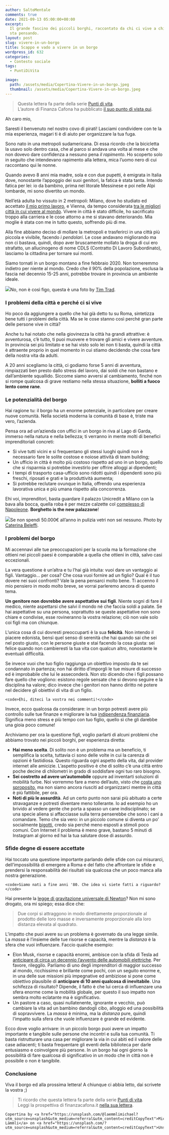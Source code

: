```yaml
---
author: SaltoMentale
comments: true
date: 2021-09-13 05:00:00+00:00
excerpt:
  Il grande fascino dei piccoli borghi, raccontato da chi ci vive a chi ci
  sta pensando.
layout: post
slug: vivere-in-un-borgo
title: Scappo e vado a vivere in un borgo
wordpress_id: 632
categories:
  - Contesto sociale
tags:
  - PuntiDiVita

image:
  path: /assets/media/Copertina-Vivere-in-un-borgo.jpeg
  thumbnail: /assets/media/Copertina-Vivere-in-un-borgo.jpeg
---
```


> Questa lettera fa parte della serie [Punti di vita](/category/punti-di-vita/).  
> L’autore di Finanza Cafona ha pubblicato [il suo punto di vista qui](https://finanzacafona.it/2021/09/puntidivita-vado-a-vivere-in-un-borgo.html).

Ah caro mio,

Saresti il benvenuto nel nostro covo di pirati! Lasciami condividere con te la mia esperienza, magari ti è di aiuto per organizzare la tua fuga.

Sono nato in una metropoli sudamericana. Di essa ricordo che la bicicletta la usavo solo dentro casa, che al parco si andava una volta al mese e che non dovevo dare confidenza a nessuno pena _il rapimento_. Ho scoperto solo in seguito che intendevano rapimento alla lettera, mica l’uomo nero di cui raccontano qui le nonne.

Quando avevo 8 anni mia madre, sola e con due pupetti, è emigrata in Italia dove, nonostante l’appoggio dei suoi genitori, la fatica è stata tanta. Intendo fatica per lei: io da bambino, prima nel litorale Messinese e poi nelle Alpi lombarde, mi sono divertito un mondo.

Nell’età adulta ho vissuto in 2 metropoli: Milano, dove ho studiato ed accettato [il mio primo lavoro](/quanto-costa-lavorare/), e Vienna, da tempo considerata [tra le migliori città in cui vivere al mondo](https://mobilityexchange.mercer.com/Insights/quality-of-living-rankings). Vivere in città è stato difficile, ho sacrificato troppo alla carriera e le cose attorno a me si stavano deteriorando. Mia moglie è stata con me in tutto questo, soffrendo più di me.

Alla fine abbiamo deciso di mollare la metropoli e trasferirci in una città più piccola e vivibile, facendo _i pendolari_. Le cose andavano migliorando ma non ci bastava, quindi, dopo aver bruscamente mollato la droga di cui ero strafatto, un allucinogeno di nome CDLS (Contratto Di Lavoro Subordinato), lasciamo la cittadina per tornare sui monti.

Siamo tornati in un borgo montano a fine febbraio 2020. Non torneremmo indietro per niente al mondo. Credo che il 90% della popolazione, esclusa la fascia nel decennio 15-25 anni, potrebbe trovare in provincia un ambiente ideale.

![](/assets/media/borgo.jpeg)No, non è così figo, questa è una foto by [Tim Trad](https://unsplash.com/@timtrad?utm_source=unsplash&utm_medium=referral&utm_content=creditCopyText).

### I problemi della città e perché ci si vive

Ho poco da aggiungere a quello che hai già detto tu su Roma, sintetizza bene tutti i problemi della città. Ma se le cose stanno così perché gran parte delle persone vive in città?

Anche tu hai notato che nella giovinezza la città ha grandi attrattive: è avventurosa, c’è tutto, ti puoi muovere e trovare gli amici e vivere avventure. In provincia sei più limitato e se hai visto solo lei non ti basta, quindi la città è attraente proprio in quel momento in cui stiamo decidendo che cosa fare della nostra vita da adulti.

A 20 anni scegliamo la città, ci godiamo forse 5 anni di avventura, rimpiazzati ben presto dallo stress del lavoro, dai soldi che non bastano e dall’ambiente squallido. Siccome siamo avversi al cambiamento, finché non si rompe qualcosa di grave restiamo nella stessa situazione, **bolliti a fuoco lento come rane**.

### Le potenzialità del borgo

Hai ragione tu: il borgo ha un enorme potenziale, in particolare per creare nuove comunità. Nella società moderna la comunità di base è, triste ma vero, l’azienda.

Pensa ora ad un’azienda con uffici in un borgo in riva al Lago di Garda, immerso nella natura e nella bellezza; ti verranno in mente molti di benefici imprenditoriali concreti:

- Si vive tutti vicini e si frequentano gli stessi luoghi quindi non è necessario fare le solite costose e noiose attività di team building;
- Un ufficio in città è molto più costoso rispetto ad uno in un borgo, quello che si risparmia si potrebbe investirlo per offrire alloggi ai dipendenti;
- I tempi di trasporto casa-ufficio sono ridotti quindi i dipendenti sono più freschi, riposati e grati e la produttività aumenta;
- Si potrebbe reclutare ovunque in Italia, offrendo una esperienza lavorativa unica e più umana rispetto alla concorrenza.

Ehi voi, imprenditori, basta guardare il palazzo Unicredit a Milano con la bava alla bocca, quella roba è per mezze calzette col [complesso di Napoleone](https://it.wikipedia.org/wiki/Sindrome_di_Napoleone). **Borghetto is the new palazzone**!

![](/assets/media/vetri.jpeg)Se non spendi 50.000€ all’anno in pulizia vetri non sei nessuno. Photo by [Caterina Beleffi](https://unsplash.com/@caterinabeleffi?utm_source=unsplash&utm_medium=referral&utm_content=creditCopyText).

### I problemi del borgo

Mi accennavi alle tue preoccupazioni per la scuola ma la formazione che ottieni nei piccoli paesi è comparabile a quella che ottieni in città, salvo casi eccezionali.

La vera questione è un’altra e tu l’hai già intuita: vuoi dare un vantaggio ai figli. Vantaggio… per cosa? Che cosa vuoi fornire ad un figlio? Qual è il tuo dovere nei suoi confronti? Vale la pena pensarci molto bene. Ti accenno il mio pensiero in modo molto breve, se vorrai parleremo ancora di questo tema.

**Un genitore non dovrebbe avere aspettative sui figli**. Niente sogni di fare il medico, niente aspettarsi che salvi il mondo né che faccia soldi a palate. Se hai aspettative su una persona, soprattutto se queste aspettative non sono chiare e condivise, esse rovineranno la vostra relazione; ciò non vale solo coi figli ma con chiunque.

L’unica cosa di cui dovresti preoccuparti è la sua **felicità**. Non intendo il piacere edonista, bensì quel senso di serenità che hai quando sai che sei nel posto giusto, con le persone giuste e stai facendo la cosa giusta: sei felice quando non cambieresti la tua vita con qualcun altro, nonostante le eventuali difficoltà.

Se invece vuoi che tuo figlio raggiunga un obiettivo imposto da te sei condannato in partenza; non hai diritto d’imporgli le tue misure di successo ed è improbabile che lui le asseconderà. Non sto dicendo che i figli possano fare quello che vogliono: esistono regole sensate che si devono seguire e la disciplina ha valore; dico invece che i genitori non hanno diritto né potere nel decidere gli obiettivi di vita di un figlio.

    <code>Ehi, diteci la vostra nei commenti!</code>

Invece, ecco qualcosa da considerare: in un borgo potresti avere più controllo sulle tue finanze e migliorare la tua [indipendenza finanziaria](/indipendenza-finanziaria/). Significa meno stress e più tempo con tuo figlio, quello sì che gli darebbe una gioia poco comune!

Archiviamo per ora la questione figli, voglio parlarti di alcuni problemi che abbiamo trovato nei piccoli borghi, per esperienza diretta:

- **Hai meno scelta**. Di solito non è un problema ma un beneficio, ti semplifica la scelta, tuttavia ci sono delle volte in cui la carenza di opzioni è fastidiosa. Questo riguarda ogni aspetto della vita, dal provider internet alle amicizie. L’aspetto positivo è che di solito c’è una città entro poche decine di chilometri in grado di soddisfare ogni tuo raro bisogno.
- **Sei costretto ad avere un’automobile** oppure ad inventarti soluzioni di mobilità furbe. Noi vorremmo fare a meno dell’auto, visto che [costa uno sproposito](https://autocosts.info/it), ma non siamo ancora riusciti ad organizzarci mentre in città è più fattibile, per ora.
- **Noti di più le assurdità**. Ad un certo punto non sarai più abituato a certe stravaganze e potresti diventare meno tollerante. Io ad esempio ho un brivido al vedere gente che porta a spasso un cane indisciplinato; se una specie aliena si affacciasse sulla terra penserebbe che sono i cani a comandare. Temo che sia vero: in un piccolo comune si diventa un po’ socialmente [bigotti](https://treccani.it/vocabolario/bigotto), credo sia perché meno esposti a stimoli poco comuni. Con Internet il problema è meno grave, bastano 5 minuti di Instagram al giorno ed hai la tua salutare dose di assurdo.

### Sfide degne di essere accettate

Hai toccato una questione importante parlando delle sfide con cui misurarci, dell’impossibilità di emergere a Roma e del fatto che affrontare le sfide e prendersi la responsabilità dei risultati sia qualcosa che un poco manca alla nostra generazione.

    <code>Siamo nati a fine anni '80. Che idea vi siete fatti a riguardo?</code>

Hai presente la [legge di gravitazione universale di Newton](https://it.wikipedia.org/wiki/Legge_di_gravitazione_universale)? Non mi sono drogato, ora mi spiego; essa dice che:

> Due corpi si attraggono in modo direttamente proporzionale al prodotto delle loro masse e inversamente proporzionale alla loro distanza elevata al quadrato.

L’impatto che puoi avere su un problema è governato da una legge simile. La _massa_ è l’insieme delle tue risorse e capacità, mentre la _distanza_ è la sfera che vuoi influenzare. Faccio qualche esempio:

- Elon Musk, risorse e capacità enormi, ambisce con la sfida di Tesla ad [anticipare di circa un decennio l’avvento delle automobili elettriche](https://youtu.be/vDwzmJpI4io?t=1952). Per favore, rileggilo. Parliamo di uno degli imprenditori di maggior successo al mondo, ricchissimo e brillante come pochi, con un seguito enorme e, in una delle sue missioni più impegnative ed ambiziose si pone come obiettivo plausibile di **anticipare di 10 anni qualcosa di inevitabile**. Una schifezza di risultato? Dipende, il fatto è che lui cerca di influenzare una sfera enorme come la mobilità globale, per questo il suo impatto non sembra molto eclatante ma è significativo.
- Un pastore a caso, quasi nullatenente, ignorante e vecchio, può cambiare la vita ad un bambino dandogli cibo, alloggio ed una possibilità di sopravvivere. La _massa_ è minima, ma la _distanza_ pure, quindi l’impatto sulla sfera che vuole influenzare è grande ed evidente.

Ecco dove voglio arrivare: in un piccolo borgo puoi avere un impatto importante e tangibile sulle persone che incontri e sulla tua comunità. Ti basta ristrutturare una casa per migliorare la via in cui abiti ed il valore delle case adiacenti; ti basta frequentare gli eventi della biblioteca per darle entusiasmo e coinvolgere più persone. In un borgo hai ogni giorno la possibilità di fare qualcosa di significativo in un modo che in città non è possibile o non è tangibile.

### Conclusione

Viva il borgo ed alla prossima lettera! A chiunque ci abbia letto, dai scrivete la vostra ;)

> Ti ricordo che questa lettera fa parte della serie [Punti di vita](/category/punti-di-vita/).  
> Leggi la prospettiva di finanzacafona.it [nella sua lettera](https://finanzacafona.it/2021/09/puntidivita-vado-a-vivere-in-un-borgo.html).

    Copertina by <a href="https://unsplash.com/@laemmlimichael?utm_source=unsplash&utm_medium=referral&utm_content=creditCopyText">Michael Lämmli</a> on <a href="https://unsplash.com/?utm_source=unsplash&utm_medium=referral&utm_content=creditCopyText">Unsplash</a>
